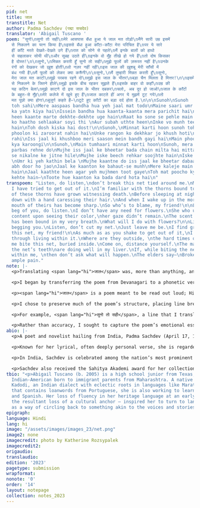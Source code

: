 ```yaml
---
pid: net
title: जाल
transtitle: Net
author: Padma Sachdev (पद्मा सचदेव)
translator: 'Abigail Tuscano '
poem: "सुनो\nसुनो तो सही\nमेरे आसपास बँधा हुआ ये जाल मत तोड़ो\nमैंने सारी उम्र इसमें
  से निकलने का यत्न किया है\nइससे बँधा हुआ काँटा-काँटा मेरा परिचित है\nपर ये सारे
  हीं काँटे मरते देखते-देखते उगे हैं\nरात को सोने से पहले\nमैं इनके बालों को हाथो
  से सहलाकर सोयी थी\nऔर सुबह उठते हीं\nइनके वो मुँह तीखे हो गये हैं\nतो दोष किसका
  है दोस्त!\n\nसुनो,\nमिन्नत करती हूँ सुनो तो सही\nमुझे फूलों की ज़रूरत नहीं है\nउनके
  रंगों को देखकर जो ख़ुश होती\nवो नज़र नहीं रही\nइस जाल की ख़ुशबू मेरी साँसों में
  बंध गयी है\nमैं फूलों को लेकर क्या करूँगी\n\nसुनो,\nमैं तुम्हारी मिन्नत करती हूँ\nसुनो,
  मेरा जाल मत काटो\nमुझे परबस रहने दो\nमुझे इस जाल के भीतर\nबड़ा चैन मिलता है मित्तर!\n\nइसमें
  से निकलने के जितने हीले\nमुझे इसके बीच रहकर सूझते हैं\nइसके बाहर वो कहाँ\nउम्र की
  यह कठिन बेला\nमुझे काटने दो इस जाल के भीतर दबकर\nचलो, अब दूर हो जाओ\nजाल के काँटों
  के बहुत-से मुँह\nमेरे कलेजे में खुभे हुए हैं\nजाल काटते हीं अगर ये मुझमें टूट गये\nतो
  मत पूछो क्या होगा\nबुजुर्ग कहते हैं—\nटूटे हुए काँटों का बड़ा दर्द होता है.\n\n\nSunoh\nSunoh
  toh sahi\nMere aaspaas bandha hua yeh jaal mat todo\nMaine saari umr ismein se nikalne
  ka yatn kiya hai\nIssein bandha hua kaanta-kaanta mera parichit hai\nPar ye saare
  heen kaante marte dekhte-dekhte uge hain\nRaat ko sone se pehle main inke baalon
  ko haatho sehlaakar soyi thi \nAur subah uthte heen\nInke vo munh teekhe ho gaye
  hain\nToh dosh kiska hai dost!\n\nSunoh,\nMinnat karti hoon sunoh toh sahi\nMujhe
  phoolon ki zaroorat nahin hai\nUnke rangon ko dekhkar jo khush hoti\nVo nazar nahin
  rahi\nIss jaal ki khushboo meri saason mein bandh gayi hai\nMain phoolon ko lekar
  kya karoongi\n\nSunoh,\nMain tumhaari minnat karti hoon\nSunoh, mera jaal mat kaanto\nMujhe
  parbas rehne do\nMujhe iss jaal ke bheetar bada chain milta hai mittar!\n\nIsmein
  se nikalne ke jitne hile\nMujhe iske beech rehkar soojhte hain\nIske baahar vo kahaan
  \nUmr ki yeh kathin bela \nMujhe kaantne do iss jaal ke bheetar dabaakar\nChalo,
  abh door ho jao\nJaal ke kaanton ke bahaut-se munh\nMere kaleje main khubhe hue
  hain\nJaal kaathte heen agar yeh mujhmen toot gaye\nToh mat poocho kya hoga\nBujurg
  kehte hain—\nToote hue kaanton ka bada dard hota hai\n"
transpoem: "Listen, do listen,\ndon’t break this net tied around me.\nMy whole life,
  I have tried to get out of it.\nI’m familiar with the thorns bound to it,\nbut all
  of these thorns have grown witnessing death.\nBefore sleeping at night,\nI laid
  down with a hand caressing their hair.\nAnd when I wake up in the morning,\nthat
  mouth of theirs has become sharp.\nSo who’s to blame, my friend!\n\nListen, \nI
  beg of you, do listen.\nI don’t have any need for flowers.\nShe who used to become
  content upon seeing their color,\nher gaze didn’t remain.\nThe scent of this net
  has been bound in my very breath.\nWhat will I do with flowers?\n\nListen,\nI’m
  begging you.\nListen, don’t cut my net.\nJust leave me be.\nI find great comfort\nwithin
  this net, my friend!\n\nAs much as as you shake to get out of it,\nI understand
  through living within it.\nWhere are they outside, \nthe hard times of this age?\nLet
  me bite this net, buried inside.\nCome on, distance yourself.\nThe many-mouths of
  the net’s teeth\nare doing well in my liver.\nIf, while biting the net, they break
  within me, \nthen don’t ask what will happen.\nThe elders say—\nBroken thorns cause
  ample pain."
note: |-
  <p>Translating <span lang="hi">जाल</span> was, more than anything, an exercise in patience — clearing the straits of my lack of expertise in reading Devanagari script and the poet’s extensive use of metaphor and imagery that, often, proved difficult to understand as a non-native Hindi speaker.</p>

  <p>I began by transferring the poem from Devanagari to a phonetic version in Latin script. I learned Hindi by listening, and being able to link words to sound proved the most effective method of finding meaning in the text. From there I translated the poem literally, then adjusted the language of my translation to account for Sachdev’s tone and my interpretation of her intentions.</p>

  <p><span lang="hi">जाल</span> is a poem meant to be read out loud; Hindi poetry has a wonderful lyrical quality, rhythmic and rich on the tongue. This musicality falls flat in a language like English, whose semantics and phonetics lend themselves to harder, shorter consonants and singular meaning. To remedy this, I focused on enhancing the poem’s emotional aspect through my use of diction.</p>

  <p>I chose to preserve much of the poem’s structure, placing line breaks and stanzas in similar places; however, I also added capitalization — a feature that Hindi lacks completely — and punctuation where it didn’t exist prior for stylistic purposes. While the original can be read with minimal punctuation, almost intuitively, the same transitions between thoughts read much less naturally in English. However, while I sought to keep the structure similar, preserving the meaning in the same direct way was much more difficult. Many phrases are untranslatable, or can be translated multiple ways.</p>

  <p>For example, <span lang="hi">सुनो तो सही</span>, a line that I translated as “do listen,” has no English equivalent. In its original form, it evokes a sense of both invitation and desperation, as if the poet is beseeching an unhearing stranger or seeking company between the bars of a jail cell. Similarly, <span lang="hi">कलेजे</span> can be translated as both heart and liver. I chose liver for the gruesome, honest tone it lends to the poet’s narrative, while heart would have alluded in some ways to a romance that the text doesn’t contain.</p>

  <p>Rather than accuracy, I sought to capture the poem’s emotional essence — the poet’s clinging to familiar pain, her simultaneous self-destruction and consumption of that which traps her.</p>
abio: |-
  <p>A poet and novelist hailing from India, Padma Sachdev (April 17, 1940 – August 4, 2021) is widely acknowledged as the first modern female poet to write in Dogri — an Indo-Aryan language native to India’s Jammu district. She also wrote extensively in Hindi, Urdu, and Punjabi.</p>

  <p>Known for her lyrical, often deeply personal verse, she is regarded as a luminary of Dogri culture, evoking in her readers the beauty and nostalgia of their language — and of their nation. Through her intimate descriptions of mundane life, her own emotional turmoil, and the lands she was raised on, Sachdev’s love for her heritage is evident.</p>

  <p>In India, Sachdev is celebrated among the nation’s most prominent female poets and contributors to Indian literature, and her death was regarded as a loss for her home state of Jammu and Kashmir. She was awarded the Padma Shri, India’s fourth-highest civilian honor, for her work.</p>

  <p>Sachdev also received the Sahitya Akademi award for her collection <span lang="hi">मेरी कविता मेरे गीत</span> (My Poems, My Songs), a work which inspired Hindi poet and freedom fighter Ramdhari Singh Dinkar to declare, “After reading Padma’s poems, I felt I should throw my pen away—for what Padma writes is true poetry.”</p>
tbio: "<p>Abigail Tuscano (b. 2005) is a high school junior from Texas, and a first-generation
  Indian-American born to immigrant parents from Maharashtra. A native speaker of
  Kadodi, an Indian dialect with eclectic roots in languages like Marathi and Konkani
  that contains loanwords from Portuguese, she is also working to learn Hindi, Urdu,
  and Spanish. Her loss of fluency in her heritage language at an early age — and
  the resultant loss of a cultural anchor — inspired her to turn to language-learning
  as a way of circling back to something akin to the voices and stories of her childhood.</p>"
epigraph:
language: Hindi
lang: hi
image: "/assets/images/images_23/net.png"
image2: none
imagecredit: photo by Katherine Rozsypalek
imagecredit2:
origaudio:
translaudio:
edition: '2023'
pagetype: submission
wrapformat:
nonote: '0'
order: '14'
layout: notepage
collection: notes_2023
---
```

